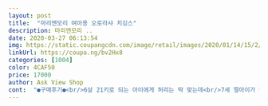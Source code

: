 ```yaml
---
layout: post 
title:  "마리앤모리 여아용 오로라샤 치깅스" 
description: 마리앤모리 ..
date: 2020-03-27 06:13:54 
img: https://static.coupangcdn.com/image/retail/images/2020/01/14/15/2/532aa01c-ceed-4ab7-a399-3a7dfa1fedf9.jpg 
linkUrl: https://coupa.ng/bv2Hx8 
categories: [1004] 
color: 4CAF50 
price: 17000 
author: Ask View Shop 
cont:  "●구매후기●<br/>6살 21키로 되는 아이에게 허리는 딱 맞는데<br/>7세 딸아이가 넘 좋아해요<br/>다리기장은 좀 길긴하고<br/>매일 입고싶다네요ㅋㅋㅋ<br/>바지길이는 좀 긴편이에요.<br/><br/>분홍에 반짝반짝 빛나는 치깅스라니<br/>예쁘다고 합니다.<br/><br/>요즘은 접어서 입는 것도 유행이니<br/>입고 움직이면 다리라인은 살짝만 비치는정도<br/>치마는 정말정말 이쁘네요<br/>키110  17키로 아이인데 허리 딱맞아요<br/>통통한 아이들은 쪼일듯<br/>허리밴드가 두껍고 탄탄해요<br/>" 
---
```

